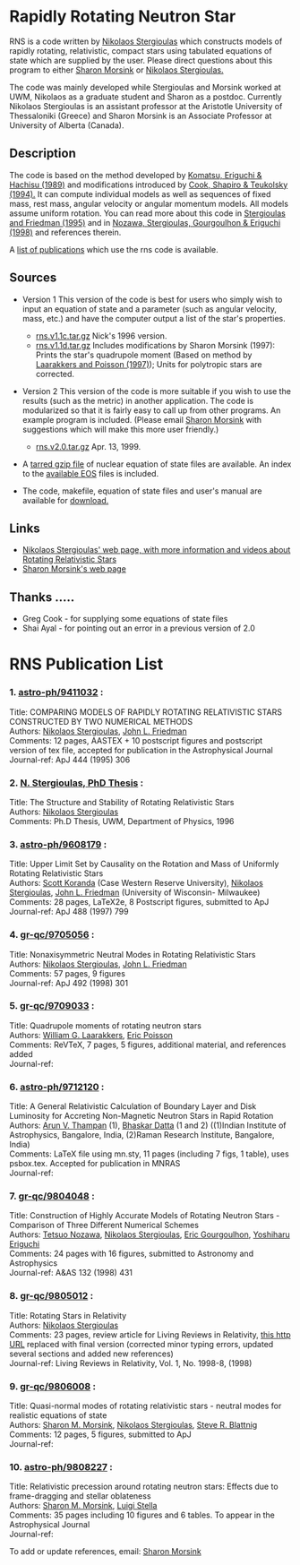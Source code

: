Rapidly Rotating Neutron Star
=============================

RNS is a code written by [Nikolaos Stergioulas](
http://www.astro.auth.gr/~niksterg/) which constructs models of rapidly rotating, relativistic, compact stars using tabulated equations of state which are supplied by the user. Please direct questions about this program to either [Sharon Morsink](mailto:morsink@phys.ualberta.ca) or [Nikolaos Stergioulas.](mailto:niksterg@aei-potsdam.mpg.de)

The code was mainly developed while Stergioulas and Morsink worked at UWM, Nikolaos as a graduate student and Sharon as a postdoc. Currently Nikolaos Stergioulas is an assistant professor at the Aristotle University of Thessaloniki (Greece) and Sharon Morsink is an Associate Professor at University of Alberta (Canada).

Description
-----------

The code is based on the method developed by [Komatsu, Eriguchi & Hachisu (1989)](http://adsabs.harvard.edu/cgi-bin/nph-bib_query?bibcode=1989MNRAS.237..355K) and modifications introduced by [Cook, Shapiro & Teukolsky (1994).](http://adsabs.harvard.edu/cgi-bin/nph-bib_query?bibcode=1994ApJ...422..227C) It can compute individual models as well as sequences of fixed mass, rest mass, angular velocity or angular momentum models. All models assume uniform rotation. You can read more about this code in [Stergioulas and Friedman (1995)](http://adsabs.harvard.edu/cgi-bin/nph-bib_query?bibcode=1995ApJ...444..306S) and in [Nozawa, Stergioulas, Gourgoulhon & Eriguchi (1998)](http://xxx.lanl.gov/abs/gr-qc/9804048) and references therein.

A [list of publications](rns/publications.html) which use the rns code is available.

Sources
-------

*   Version 1 This version of the code is best for users who simply wish to input an equation of state and a parameter (such as angular velocity, mass, etc.) and have the computer output a list of the star's properties.
    
    *   [rns.v1.1c.tar.gz](source/rns.v1.1c.tar.gz) Nick's 1996 version.
    *   [rns.v1.1d.tar.gz](source/rns.v1.1d.tar.gz) Includes modifications by Sharon Morsink (1997): Prints the star's quadrupole moment (Based on method by [Laarakkers and Poisson (1997)](http://xxx.lanl.gov/abs/gr-qc/9709033)); Units for polytropic stars are corrected.
    
      
    
*   Version 2 This version of the code is more suitable if you wish to use the results (such as the metric) in another application. The code is modularized so that it is fairly easy to call up from other programs. An example program is included. (Please email [Sharon Morsink](mailto:morsink@phys.ualberta.ca) with suggestions which will make this more user friendly.)
    
    *   [rns.v2.0.tar.gz](rns/source/rns.v2.0.tar.gz) Apr. 13, 1999.
    
      
    
*   A [tarred gzip file](rns/source/eos.tar.gz) of nuclear equation of state files are available. An index to the [available EOS](rns/source/eos/EOS.INDEX) files is included.  
      
    
*   The code, makefile, equation of state files and user's manual are available for [download.](rns/source/)

Links
-----

*   [Nikolaos Stergioulas' web page, with more information and videos about Rotating Relativistic Stars](http://www.astro.auth.gr/~niksterg/research.html)
*   [Sharon Morsink's web page](http://fermi.phys.ualberta.ca/~morsink/)

Thanks .....
------------

*   Greg Cook - for supplying some equations of state files
*   Shai Ayal - for pointing out an error in a previous version of 2.0

RNS Publication List
====================

### 1\. [astro-ph/9411032](http://xxx.lanl.gov/abs/astro-ph/9411032) :

Title: COMPARING MODELS OF RAPIDLY ROTATING RELATIVISTIC STARS CONSTRUCTED BY TWO NUMERICAL METHODS  
Authors: [Nikolaos Stergioulas](http://xxx.lanl.gov/find/astro-ph/1/Nikolaos+Stergioulas/0/1/0/all/1/1), [John L. Friedman](http://xxx.lanl.gov/find/astro-ph/1/John+L%2E+Friedman/0/1/0/all/1/1)  
Comments: 12 pages, AASTEX + 10 postscript figures and postscript version of tex file, accepted for publication in the Astrophysical Journal  
Journal-ref: ApJ 444 (1995) 306

### 2\. [N. Stergioulas, PhD Thesis](ftp://pauli.phys.uwm.edu/pub/rns/nst_thesis.ps.gz) :

Title: The Structure and Stability of Rotating Relativistic Stars  
Authors: [Nikolaos Stergioulas](http://xxx.lanl.gov/find/astro-ph/1/Nikolaos+Stergioulas/0/1/0/all/1/1)  
Comments: Ph.D Thesis, UWM, Department of Physics, 1996

### 3\. [astro-ph/9608179](http://xxx.lanl.gov/abs/astro-ph/9608179) :

Title: Upper Limit Set by Causality on the Rotation and Mass of Uniformly Rotating Relativistic Stars  
Authors: [Scott Koranda](http://xxx.lanl.gov/find/astro-ph/1/Scott+Koranda/0/1/0/all/1/1) (Case Western Reserve University), [Nikolaos Stergioulas](http://xxx.lanl.gov/find/astro-ph/1/Nikolaos+Stergioulas/0/1/0/all/1/1), [John L. Friedman](http://xxx.lanl.gov/find/astro-ph/1/John+L%2E+Friedman/0/1/0/all/1/1) (University of Wisconsin- Milwaukee)  
Comments: 28 pages, LaTeX2e, 8 Postscript figures, submitted to ApJ  
Journal-ref: ApJ 488 (1997) 799

### 4\. [gr-qc/9705056](http://xxx.lanl.gov/abs/gr-qc/9705056) :

Title: Nonaxisymmetric Neutral Modes in Rotating Relativistic Stars  
Authors: [Nikolaos Stergioulas](http://xxx.lanl.gov/find/gr-qc/1/Nikolaos+Stergioulas/0/1/0/all/1/1), [John L. Friedman](http://xxx.lanl.gov/find/gr-qc/1/John+L%2E+Friedman/0/1/0/all/1/1)  
Comments: 57 pages, 9 figures  
Journal-ref: ApJ 492 (1998) 301

### 5\. [gr-qc/9709033](http://xxx.lanl.gov/abs/gr-qc/9709033) :

Title: Quadrupole moments of rotating neutron stars  
Authors: [William G. Laarakkers](http://xxx.lanl.gov/find/gr-qc/1/William+G%2E+Laarakkers/0/1/0/all/1/1), [Eric Poisson](http://xxx.lanl.gov/find/gr-qc/1/Eric+Poisson/0/1/0/all/1/1)  
Comments: ReVTeX, 7 pages, 5 figures, additional material, and references added  
Journal-ref:

### 6\. [astro-ph/9712120](http://xxx.lanl.gov/abs/astro-ph/9712120) :

Title: A General Relativistic Calculation of Boundary Layer and Disk Luminosity for Accreting Non-Magnetic Neutron Stars in Rapid Rotation  
Authors: [Arun V. Thampan](http://xxx.lanl.gov/find/astro-ph/1/Arun+V%2E+Thampan/0/1/0/all/1/1) (1), [Bhaskar Datta](http://xxx.lanl.gov/find/astro-ph/1/Bhaskar+Datta/0/1/0/all/1/1) (1 and 2) ((1)Indian Institute of Astrophysics, Bangalore, India, (2)Raman Research Institute, Bangalore, India)  
Comments: LaTeX file using mn.sty, 11 pages (including 7 figs, 1 table), uses psbox.tex. Accepted for publication in MNRAS  
Journal-ref:

### 7\. [gr-qc/9804048](http://xxx.lanl.gov/abs/gr-qc/9804048) :

Title: Construction of Highly Accurate Models of Rotating Neutron Stars - Comparison of Three Different Numerical Schemes  
Authors: [Tetsuo Nozawa](http://xxx.lanl.gov/find/gr-qc/1/Tetsuo+Nozawa/0/1/0/all/1/1), [Nikolaos Stergioulas](http://xxx.lanl.gov/find/gr-qc/1/Nikolaos+Stergioulas/0/1/0/all/1/1), [Eric Gourgoulhon](http://xxx.lanl.gov/find/gr-qc/1/Eric+Gourgoulhon/0/1/0/all/1/1), [Yoshiharu Eriguchi](http://xxx.lanl.gov/find/gr-qc/1/Yoshiharu+Eriguchi/0/1/0/all/1/1)  
Comments: 24 pages with 16 figures, submitted to Astronomy and Astrophysics  
Journal-ref: A&AS 132 (1998) 431

### 8\. [gr-qc/9805012](http://xxx.lanl.gov/abs/gr-qc/9805012) :

Title: Rotating Stars in Relativity  
Authors: [Nikolaos Stergioulas](http://xxx.lanl.gov/find/gr-qc/1/Nikolaos+Stergioulas/0/1/0/all/1/1)  
Comments: 23 pages, review article for Living Reviews in Relativity, [this http URL](http://www.livingreviews.org) replaced with final version (corrected minor typing errors, updated several sections and added new references)  
Journal-ref: Living Reviews in Relativity, Vol. 1, No. 1998-8, (1998)  

### 9\. [gr-qc/9806008](http://xxx.lanl.gov/abs/gr-qc/9806008) :

Title: Quasi-normal modes of rotating relativistic stars - neutral modes for realistic equations of state  
Authors: [Sharon M. Morsink](http://xxx.lanl.gov/find/gr-qc/1/Sharon+M%2E+Morsink/0/1/0/all/1/1), [Nikolaos Stergioulas](http://xxx.lanl.gov/find/gr-qc/1/Nikolaos+Stergioulas/0/1/0/all/1/1), [Steve R. Blattnig](http://xxx.lanl.gov/find/gr-qc/1/Steve+R%2E+Blattnig/0/1/0/all/1/1)  
Comments: 12 pages, 5 figures, submitted to ApJ  
Journal-ref:

### 10\. [astro-ph/9808227](http://xxx.lanl.gov/abs/astro-ph/9808227) :

Title: Relativistic precession around rotating neutron stars: Effects due to frame-dragging and stellar oblateness  
Authors: [Sharon M. Morsink](http://xxx.lanl.gov/find/astro-ph/1/Sharon+M%2E+Morsink/0/1/0/all/1/1), [Luigi Stella](http://xxx.lanl.gov/find/astro-ph/1/Luigi+Stella/0/1/0/all/1/1)  
Comments: 35 pages including 10 figures and 6 tables. To appear in the Astrophysical Journal  
Journal-ref:

To add or update references, email: [Sharon Morsink](mailto:morsink@phys.ualberta.ca)
